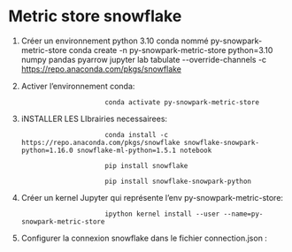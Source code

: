 # Metric store snowflake

1) Créer un environnement python 3.10 conda nommé py-snowpark-metric-store
                            conda create -n py-snowpark-metric-store python=3.10 numpy pandas pyarrow jupyter
                            lab tabulate --override-channels -c https://repo.anaconda.com/pkgs/snowflake

2) Activer l’environnement conda: 

                            conda activate py-snowpark-metric-store

3) iNSTALLER LES LIbrairies necessairees:

                            conda install -c https://repo.anaconda.com/pkgs/snowflake snowflake-snowpark-python=1.16.0 snowflake-ml-python=1.5.1 notebook

                            pip install snowflake

                            pip install snowflake-snowpark-python

4) Créer un kernel Jupyter qui représente l’env py-snowpark-metric-store:

                            ipython kernel install --user --name=py-snowpark-metric-store

5) Configurer la connexion snowflake dans le fichier connection.json : 